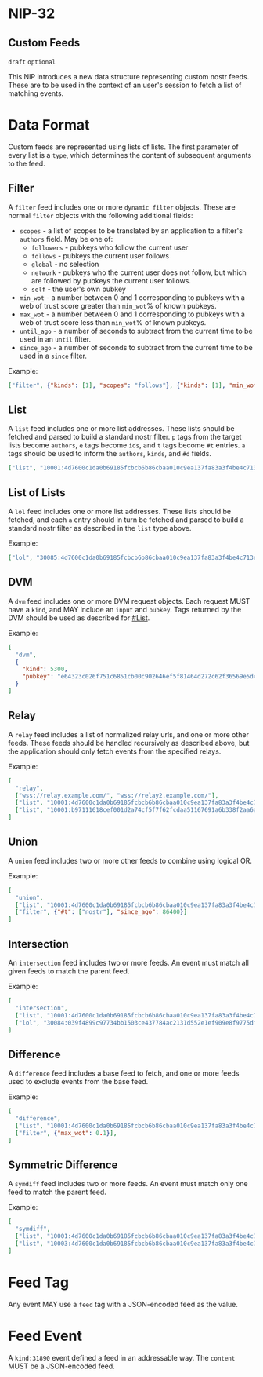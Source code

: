 NIP-32
======

Custom Feeds
------------

`draft` `optional`

This NIP introduces a new data structure representing custom nostr feeds. These are to be
used in the context of an user's session to fetch a list of matching events.

# Data Format

Custom feeds are represented using lists of lists. The first parameter of every list is a `type`,
which determines the content of subsequent arguments to the feed.

## Filter

A `filter` feed includes one or more `dynamic filter` objects. These are normal `filter` objects
with the following additional fields:

- `scopes` - a list of scopes to be translated by an application to a filter's `authors` field. May be one of:
  - `followers` - pubkeys who follow the current user
  - `follows` - pubkeys the current user follows
  - `global` - no selection
  - `network` - pubkeys who the current user does not follow, but which are followed by pubkeys the current user follows.
  - `self` - the user's own pubkey
- `min_wot` - a number between 0 and 1 corresponding to pubkeys with a web of trust score greater than `min_wot`% of known pubkeys.
- `max_wot` - a number between 0 and 1 corresponding to pubkeys with a web of trust score less than `min_wot`% of known pubkeys.
- `until_ago` - a number of seconds to subtract from the current time to be used in an `until` filter.
- `since_ago` - a number of seconds to subtract from the current time to be used in a `since` filter.

Example:

```json
["filter", {"kinds": [1], "scopes": "follows"}, {"kinds": [1], "min_wot": 0.5}]
```

## List

A `list` feed includes one or more list addresses. These lists should be fetched and parsed
to build a standard nostr filter. `p` tags from the target lists become `authors`, `e` tags
become `ids`, and `t` tags become `#t` entries. `a` tags should be used to inform the `authors`,
`kinds`, and `#d` fields.

```json
["list", "10001:4d7600c1da0b69185fcbcb6b86cbaa010c9ea137fa83a3f4be4c713e1f217dad:"]
```

## List of Lists

A `lol` feed includes one or more list addresses. These lists should be fetched, and each `a`
entry should in turn be fetched and parsed to build a standard nostr filter as described in the
`list` type above.

Example:

```json
["lol", "30085:4d7600c1da0b69185fcbcb6b86cbaa010c9ea137fa83a3f4be4c713e1f217dad:12983740"]
```

## DVM

A `dvm` feed includes one or more DVM request objects. Each request MUST have a `kind`, and
MAY include an `input` and `pubkey`. Tags returned by the DVM should be used as described for
[#List](lists).

Example:

```json
[
  "dvm",
  {
    "kind": 5300,
    "pubkey": "e64323c026f751c6851cb00c902646ef5f81464d272c62f36569e5d489b749e9"
  }
]
```

## Relay

A `relay` feed includes a list of normalized relay urls, and one or more other feeds. These
feeds should be handled recursively as described above, but the application should only fetch
events from the specified relays.

Example:

```json
[
  "relay",
  ["wss://relay.example.com/", "wss://relay2.example.com/"],
  ["list", "10001:4d7600c1da0b69185fcbcb6b86cbaa010c9ea137fa83a3f4be4c713e1f217dad:"],
  ["list", "10001:b97111618cef001d2a74cf5f7f62fcdaa51167691a6b338f2aa6a5f4bc847180:"]
]
```

## Union

A `union` feed includes two or more other feeds to combine using logical OR.

Example:

```json
[
  "union",
  ["list", "10001:4d7600c1da0b69185fcbcb6b86cbaa010c9ea137fa83a3f4be4c713e1f217dad:"],
  ["filter", {"#t": ["nostr"], "since_ago": 86400}]
]
```

## Intersection

An `intersection` feed includes two or more feeds. An event must match all given feeds to
match the parent feed.

Example:

```json
[
  "intersection",
  ["list", "10001:4d7600c1da0b69185fcbcb6b86cbaa010c9ea137fa83a3f4be4c713e1f217dad:"],
  ["lol", "30084:039f4899c97734bb1503ce437784ac2131d552e1ef909e8f9775df7c843d0df8:983243"],
]
```

## Difference

A `difference` feed includes a base feed to fetch, and one or more feeds used to exclude
events from the base feed.

Example:

```json
[
  "difference",
  ["list", "10001:4d7600c1da0b69185fcbcb6b86cbaa010c9ea137fa83a3f4be4c713e1f217dad:"],
  ["filter", {"max_wot": 0.1}],
]
```

## Symmetric Difference

A `symdiff` feed includes two or more feeds. An event must match only one feed to match
the parent feed.

Example:

```json
[
  "symdiff",
  ["list", "10001:4d7600c1da0b69185fcbcb6b86cbaa010c9ea137fa83a3f4be4c713e1f217dad:"],
  ["list", "10003:4d7600c1da0b69185fcbcb6b86cbaa010c9ea137fa83a3f4be4c713e1f217dad:"],
]
```

# Feed Tag

Any event MAY use a `feed` tag with a JSON-encoded feed as the value.

# Feed Event

A `kind:31890` event defined a feed in an addressable way. The `content` MUST be a JSON-encoded
feed.
